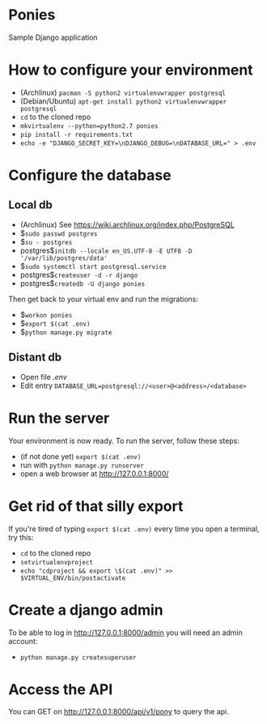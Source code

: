 # Ponies

Sample Django application

# How to configure your environment

- (Archlinux) `pacman -S python2 virtualenvwrapper postgresql`
- (Debian/Ubuntu) `apt-get install python2 virtualenvwrapper postgresql`
- `cd` to the cloned repo
- `mkvirtualenv --python=python2.7 ponies`
- `pip install -r requirements.txt`
- `echo -e "DJANGO_SECRET_KEY=\nDJANGO_DEBUG=\nDATABASE_URL=" > .env`

# Configure the database

## Local db

- (Archlinux) See https://wiki.archlinux.org/index.php/PostgreSQL
- $`sudo passwd postgres`
- $`su - postgres`
- postgres$`initdb --locale en_US.UTF-8 -E UTF8 -D '/var/lib/postgres/data'`
- $`sudo systemctl start postgresql.service`
- postgres$`createuser -d -r django`
- postgres$`createdb -U django ponies`

Then get back to your virtual env and run the migrations:

- $`workon ponies`
- $`export $(cat .env)`
- $`python manage.py migrate`

## Distant db

- Open file _.env_
- Edit entry `DATABASE_URL=postgresql://<user>@<address>/<database>`

# Run the server

Your environment is now ready. To run the server, follow these steps:

- (if not done yet) `export $(cat .env)`
- run with `python manage.py runserver`
- open a web browser at http://127.0.0.1:8000/

# Get rid of that silly export

If you're tired of typing `export $(cat .env)` every time you open a terminal, try this:

- `cd` to the cloned repo
- `setvirtualenvproject`
- `echo "cdproject && export \$(cat .env)" >> $VIRTUAL_ENV/bin/postactivate`

# Create a django admin

To be able to log in http://127.0.0.1:8000/admin you will need an admin account:

- `python manage.py createsuperuser`

# Access the API

You can GET on http://127.0.0.1:8000/api/v1/pony to query the api.

